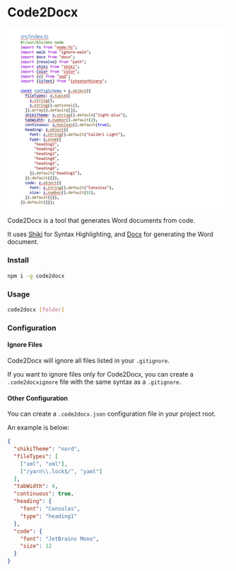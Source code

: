 # Code2Docx

![Example Document](example.png)

Code2Docx is a tool that generates Word documents from code.

It uses [Shiki](https://shiki.matsu.io/) for Syntax Highlighting, and [Docx](https://docx.js.org/) for generating the Word document.

### Install

```bash
npm i -g code2docx
```

### Usage

```bash
code2docx [folder]
```

### Configuration

#### Ignore Files

Code2Docx will ignore all files listed in your `.gitignore`.

If you want to ignore files only for Code2Docx, you can create a `.code2docxignore` file with the same syntax as a `.gitignore`.

#### Other Configuration

You can create a `.code2docx.json` configuration file in your project root.

An example is below:

```json
{
  "shikiTheme": "nord",
  "fileTypes": [
    ["xml", "xml"],
    ["/yarn\\.lock$/", "yaml"]
  ],
  "tabWidth": 4,
  "continuous": true,
  "heading": {
    "font": "Consolas",
    "type": "heading1"
  },
  "code": {
    "font": "JetBrains Mono",
    "size": 12
  }
}
```
